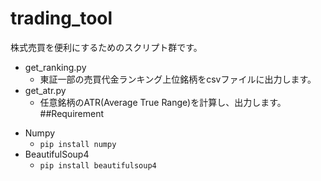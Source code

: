 # trading_tool
株式売買を便利にするためのスクリプト群です。
- get_ranking.py
  - 東証一部の売買代金ランキング上位銘柄をcsvファイルに出力します。
- get_atr.py
  - 任意銘柄のATR(Average True Range)を計算し、出力します。
##Requirement
* Numpy
  - `pip install numpy`
* BeautifulSoup4
  - `pip install beautifulsoup4`
